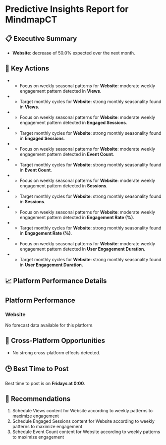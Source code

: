 # Predictive Insights Report for MindmapCT

## 📋 Executive Summary

- **Website**: decrease of 50.0% expected over the next month.

## 🎯 Key Actions

- - Focus on weekly seasonal patterns for **Website**: moderate weekly engagement pattern detected in **Views**.
- - Target monthly cycles for **Website**: strong monthly seasonality found in **Views**.
- - Focus on weekly seasonal patterns for **Website**: moderate weekly engagement pattern detected in **Engaged Sessions**.
- - Target monthly cycles for **Website**: strong monthly seasonality found in **Engaged Sessions**.
- - Focus on weekly seasonal patterns for **Website**: moderate weekly engagement pattern detected in **Event Count**.
- - Target monthly cycles for **Website**: strong monthly seasonality found in **Event Count**.
- - Focus on weekly seasonal patterns for **Website**: moderate weekly engagement pattern detected in **Sessions**.
- - Target monthly cycles for **Website**: strong monthly seasonality found in **Sessions**.
- - Focus on weekly seasonal patterns for **Website**: moderate weekly engagement pattern detected in **Engagement Rate (%)**.
- - Target monthly cycles for **Website**: strong monthly seasonality found in **Engagement Rate (%)**.
- - Focus on weekly seasonal patterns for **Website**: moderate weekly engagement pattern detected in **User Engagement Duration**.
- - Target monthly cycles for **Website**: strong monthly seasonality found in **User Engagement Duration**.

## 📈 Platform Performance Details

## Platform Performance

### Website

No forecast data available for this platform.


## 🔗 Cross-Platform Opportunities

- No strong cross-platform effects detected.

## 🕒 Best Time to Post

Best time to post is on **Fridays at 0:00**.

## 📢 Recommendations

1. Schedule Views content for Website according to weekly patterns to maximize engagement
2. Schedule Engaged Sessions content for Website according to weekly patterns to maximize engagement
3. Schedule Event Count content for Website according to weekly patterns to maximize engagement
